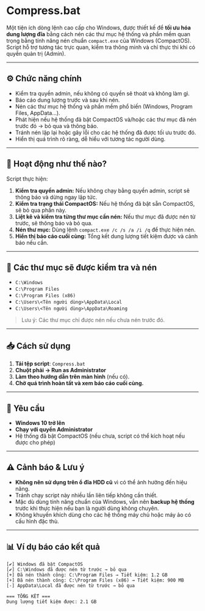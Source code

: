 # Compress.bat

Một tiện ích dòng lệnh cao cấp cho Windows, được thiết kế để **tối ưu hóa dung lượng đĩa** bằng cách nén các thư mục hệ thống và phần mềm quan trọng bằng tính năng nén chuẩn `compact.exe` của Windows (CompactOS). Script hỗ trợ tương tác trực quan, kiểm tra thông minh và chỉ thực thi khi có quyền quản trị (Admin).

---

## ⚙️ Chức năng chính

- Kiểm tra quyền admin, nếu không có quyền sẽ thoát và không làm gì.
- Báo cáo dung lượng trước và sau khi nén.
- Nén các thư mục hệ thống và phần mềm phổ biến (Windows, Program Files, AppData...).
- Phát hiện nếu hệ thống đã bật CompactOS và/hoặc các thư mục đã nén trước đó → bỏ qua và thông báo.
- Tránh nén lặp lại hoặc gây lỗi cho các hệ thống đã được tối ưu trước đó.
- Hiển thị quá trình rõ ràng, dễ hiểu với tương tác người dùng.

---

## 🧠 Hoạt động như thế nào?

Script thực hiện:

1. **Kiểm tra quyền admin:** Nếu không chạy bằng quyền admin, script sẽ thông báo và dừng ngay lập tức.
2. **Kiểm tra trạng thái CompactOS:** Nếu hệ thống đã bật sẵn CompactOS, sẽ bỏ qua phần này.
3. **Liệt kê và kiểm tra từng thư mục cần nén:** Nếu thư mục đã được nén từ trước, sẽ thông báo và bỏ qua.
4. **Nén thư mục:** Dùng lệnh `compact.exe /c /s /a /i /q` để thực hiện nén.
5. **Hiển thị báo cáo cuối cùng:** Tổng kết dung lượng tiết kiệm được và cảnh báo nếu cần.

---

## 📌 Các thư mục sẽ được kiểm tra và nén

- `C:\Windows`
- `C:\Program Files`
- `C:\Program Files (x86)`
- `C:\Users\<Tên người dùng>\AppData\Local`
- `C:\Users\<Tên người dùng>\AppData\Roaming`

> Lưu ý: Các thư mục chỉ được nén nếu chưa nén trước đó.

---

## 📥 Cách sử dụng

1. **Tải tệp script**: `Compress.bat`
2. **Chuột phải → Run as Administrator**
3. **Làm theo hướng dẫn trên màn hình** (nếu có).
4. **Chờ quá trình hoàn tất và xem báo cáo cuối cùng.**

---

## 🔐 Yêu cầu

- **Windows 10 trở lên**
- **Chạy với quyền Administrator**
- Hệ thống đã bật CompactOS (nếu chưa, script có thể kích hoạt nếu được cho phép)

---

## ⚠️ Cảnh báo & Lưu ý

- **Không nên sử dụng trên ổ đĩa HDD cũ** vì có thể ảnh hưởng đến hiệu năng.
- Tránh chạy script này nhiều lần liên tiếp không cần thiết.
- Mặc dù dùng tính năng chuẩn của Windows, vẫn nên **backup hệ thống** trước khi thực hiện nếu bạn là người dùng không chuyên.
- Không khuyến khích dùng cho các hệ thống máy chủ hoặc máy ảo có cấu hình đặc thù.

---

## 📊 Ví dụ báo cáo kết quả

```text
[✔] Windows đã bật CompactOS
[✔] C:\Windows đã được nén từ trước → bỏ qua
[+] Đã nén thành công: C:\Program Files → Tiết kiệm: 1.2 GB
[+] Đã nén thành công: C:\Program Files (x86) → Tiết kiệm: 900 MB
[-] AppData\Local đã được nén từ trước → bỏ qua

=== TỔNG KẾT ===
Dung lượng tiết kiệm được: 2.1 GB
